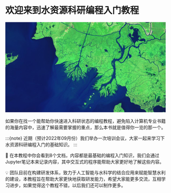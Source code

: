 # 欢迎来到水资源科研编程入门教程

![](img/waxlake_2014298_lrg.jpg)

如果你在找一个能帮助你快速进入科研状态的编程教程，避免陷入计算机专业书籍的海量内容中，迅速了解最需要掌握的重点，那么本书就是值得你一览的那一个。

:::{note}
近期（预计2022年09月份）我们举办一次培训会议，大家一起来学习下水资源科研编程入门的基础知识。
:::

📖 在本教程中你会看到8个文档，内容都是最基础的编程入门知识，我们会通过Jupyter笔记本来记录内容，其中交互式的程序能帮助大家更好地了解这些内容。

💡 团队目前在构建研发体系，致力于人工智能与水科学的结合应用来赋能智慧水利的建设，本教程旨在帮助大家更快地获取研发能力，希望大家能更多交流，互相学习进步，如果觉得这个教程不错，以后我们还可以制作更多。